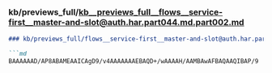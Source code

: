 ### kb/previews_full/kb__previews_full__flows__service-first__master-and-slot@auth.har.part044.md.part002.md

```md
### kb/previews_full/flows__service-first__master-and-slot@auth.har.part044.md (part 002)

```md
BAAAAAAD/AP8ABAMEAAICAgD9/v4AAAAAAAEBAQD+/wAAAAH/AAMBAwAFBAQAAQIBAP/9
```

```

```
